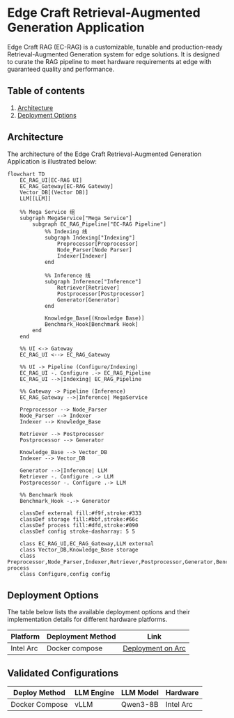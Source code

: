 # Edge Craft Retrieval-Augmented Generation Application

Edge Craft RAG (EC-RAG) is a customizable, tunable and production-ready
Retrieval-Augmented Generation system for edge solutions. It is designed to
curate the RAG pipeline to meet hardware requirements at edge with guaranteed
quality and performance.

## Table of contents

1. [Architecture](#architecture)
2. [Deployment Options](#deployment-options)

## Architecture

The architecture of the Edge Craft Retrieval-Augmented Generation Application is illustrated below:

```mermaid
flowchart TD
    EC_RAG_UI[EC-RAG UI]
    EC_RAG_Gateway[EC-RAG Gateway]
    Vector_DB[(Vector DB)]
    LLM[[LLM]]

    %% Mega Service 组
    subgraph MegaService["Mega Service"]
        subgraph EC_RAG_Pipeline["EC-RAG Pipeline"]
            %% Indexing 线
            subgraph Indexing["Indexing"]
                Preprocessor[Preprocessor]
                Node_Parser[Node Parser]
                Indexer[Indexer]
            end

            %% Inference 线
            subgraph Inference["Inference"]
                Retriever[Retriever]
                Postprocessor[Postprocessor]
                Generator[Generator]
            end

            Knowledge_Base[(Knowledge Base)]
            Benchmark_Hook[Benchmark Hook]
        end
    end

    %% UI <-> Gateway
    EC_RAG_UI <--> EC_RAG_Gateway

    %% UI -> Pipeline (Configure/Indexing)
    EC_RAG_UI -. Configure .-> EC_RAG_Pipeline
    EC_RAG_UI -->|Indexing| EC_RAG_Pipeline

    %% Gateway -> Pipeline (Inference)
    EC_RAG_Gateway -->|Inference| MegaService

    Preprocessor --> Node_Parser
    Node_Parser --> Indexer
    Indexer --> Knowledge_Base

    Retriever --> Postprocessor
    Postprocessor --> Generator

    Knowledge_Base --> Vector_DB
    Indexer --> Vector_DB

    Generator -->|Inference| LLM
    Retriever -. Configure .-> LLM
    Postprocessor -. Configure .-> LLM

    %% Benchmark Hook
    Benchmark_Hook -.-> Generator

    classDef external fill:#f9f,stroke:#333
    classDef storage fill:#bbf,stroke:#66c
    classDef process fill:#dfd,stroke:#090
    classDef config stroke-dasharray: 5 5

    class EC_RAG_UI,EC_RAG_Gateway,LLM external
    class Vector_DB,Knowledge_Base storage
    class Preprocessor,Node_Parser,Indexer,Retriever,Postprocessor,Generator,Benchmark_Hook process
    class Configure,config config
```

## Deployment Options

The table below lists the available deployment options and their implementation details for different hardware platforms.

| Platform  | Deployment Method | Link                                                          |
| --------- | ----------------- | ------------------------------------------------------------- |
| Intel Arc | Docker compose    | [Deployment on Arc](./docker_compose/intel/cpu/arc/README.md) |

## Validated Configurations

| **Deploy Method** | **LLM Engine** | **LLM Model** | **Hardware** |
| ----------------- | -------------- | ------------- | ------------ |
| Docker Compose    | vLLM           | Qwen3-8B      | Intel Arc    |
